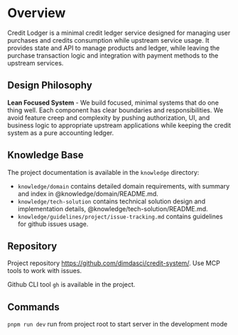 # Overview

Credit Lodger is a minimal credit ledger service designed for managing user purchases and credits consumption while upstream service usage. It provides state and API to manage products and ledger, while leaving the purchase transaction logic and integration with payment methods to the upstream services.

## Design Philosophy

**Lean Focused System** - We build focused, minimal systems that do one thing well. Each component has clear boundaries and responsibilities. We avoid feature creep and complexity by pushing authorization, UI, and business logic to appropriate upstream applications while keeping the credit system as a pure accounting ledger.

## Knowledge Base

The project documentation is available in the `knowledge` directory:
- `knowledge/domain` contains detailed domain requirements, with summary and index in @knowledge/domain/README.md.
- `knowledge/tech-solution` contains technical solution design and implementation details, @knowledge/tech-solution/README.md.
- `knowledge/guidelines/project/issue-tracking.md` contains guidelines for github issues usage.

## Repository

Project repository https://github.com/dimdasci/credit-system/. Use MCP tools to work with issues.

Github CLI tool `gh` is available in the project. 

## Commands

`pnpm run dev` run from project root to start server in the development mode
